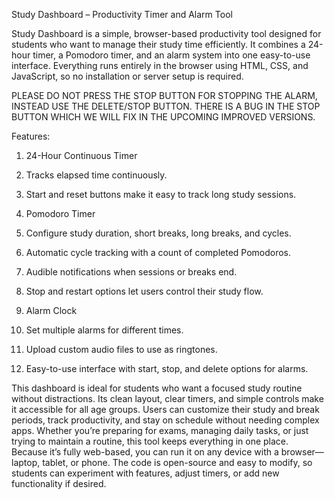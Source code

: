 Study Dashboard – Productivity Timer and Alarm Tool

Study Dashboard is a simple, browser-based productivity tool designed for students who want to manage their study time efficiently. It combines a 24-hour timer, a Pomodoro timer, and an alarm system into one easy-to-use interface. Everything runs entirely in the browser using HTML, CSS, and JavaScript, so no installation or server setup is required.

PLEASE DO NOT PRESS THE STOP BUTTON FOR STOPPING THE ALARM, INSTEAD USE THE DELETE/STOP BUTTON. THERE IS A BUG IN THE STOP BUTTON WHICH WE WILL FIX IN THE UPCOMING IMPROVED VERSIONS.

Features:

1. 24-Hour Continuous Timer
2. Tracks elapsed time continuously.
3. Start and reset buttons make it easy to track long study sessions.

4. Pomodoro Timer
5. Configure study duration, short breaks, long breaks, and cycles.
6. Automatic cycle tracking with a count of completed Pomodoros.
7. Audible notifications when sessions or breaks end.

8. Stop and restart options let users control their study flow.
9. Alarm Clock
10. Set multiple alarms for different times.
11. Upload custom audio files to use as ringtones.
12. Easy-to-use interface with start, stop, and delete options for alarms.

This dashboard is ideal for students who want a focused study routine without distractions. Its clean layout, clear timers, and simple controls make it accessible for all age groups. Users can customize their study and break periods, track productivity, and stay on schedule without needing complex apps.
Whether you’re preparing for exams, managing daily tasks, or just trying to maintain a routine, this tool keeps everything in one place. Because it’s fully web-based, you can run it on any device with a browser—laptop, tablet, or phone.
The code is open-source and easy to modify, so students can experiment with features, adjust timers, or add new functionality if desired.
